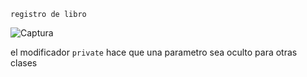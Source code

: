~~~
registro de libro
~~~

![Captura](https://user-images.githubusercontent.com/65502311/186948433-d41a1be2-4ed6-4f7a-855d-435032edf955.PNG)

    


el modificador `private` hace que una parametro sea oculto para otras clases
